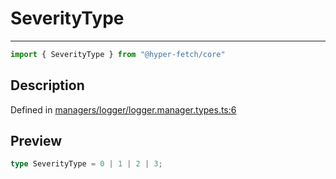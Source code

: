 

# SeverityType

<div class="api-docs__separator" data-reactroot="">

---

</div><div class="api-docs__import" data-reactroot="">

```ts
import { SeverityType } from "@hyper-fetch/core"
```

</div><div class="api-docs__section">

## Description

</div><div class="api-docs__description"><span class="api-docs__do-not-parse">



</span></div><p class="api-docs__definition">

Defined in [managers/logger/logger.manager.types.ts:6](https://github.com/BetterTyped/hyper-fetch/blob/7e232edb/packages/core/src/managers/logger/logger.manager.types.ts#L6)

</p><div class="api-docs__section">

## Preview

</div><div class="api-docs__preview type single">

```ts
type SeverityType = 0 | 1 | 2 | 3;
```

</div>